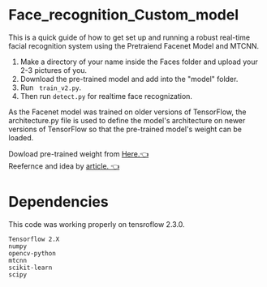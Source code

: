 # Face_recognition_Custom_model

This is a quick guide of how to get set up and running a robust real-time facial recognition system using the Pretraiend Facenet Model and MTCNN.

1. Make a directory of your name inside the Faces folder and upload your 2-3 pictures of you.
2. Download the pre-trained model and add into the "model" folder.
3. Run ` train_v2.py`.
4. Then run `detect.py` for realtime face recognization.

As the Facenet model was trained on older versions of TensorFlow, the architecture.py file is used to define the model's architecture on newer versions of TensorFlow so that the pre-trained model's weight can be loaded.<br>

Dowload pre-trained weight from [Here.👈](https://drive.google.com/drive/folders/1R4musrWeMDWkZ6OFqyLg6ml9eaFJuhKI?usp=share_link) <br>
Reefernce and idea by  [article. 👈](https://arsfutura.com/magazine/face-recognition-with-facenet-and-mtcnn/)

# Dependencies

This code was working properly on tensroflow 2.3.0.

```
Tensorflow 2.X
numpy
opencv-python
mtcnn
scikit-learn
scipy
```
